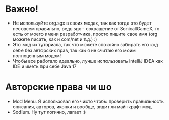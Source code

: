 # Важно!
 - Не используйте org.sgx в своих модах, так как тогда это будет несовсем правильно, ведь sgx - сокращение от SonicallGameX, то есть от моего имени разработчика, просто пишите свое имя (org можете писать, как и com/net и т.д.) :)
 - Это мод из туториала, так что можете спокойно забирать его код себе без авторских прав, так как я не считаю его моим полноценным модом!
 - Чтобы все работало идеально, лучше использовать IntelliJ IDEA как IDE и иметь при себе Java 17
# Авторские права чи шо
 - Mod Menu. Я использовал его чисто чтобы проверить правильность описания, авторов, иконки и вообще, видит ли майнкрафт мод
 - Sodium. Ну тут логично, лагает :)
